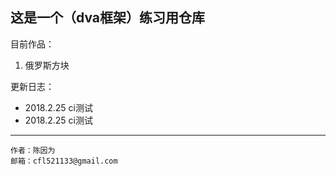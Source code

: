 
## 这是一个（dva框架）练习用仓库
目前作品：
1. 俄罗斯方块

更新日志：
* 2018.2.25 ci测试
* 2018.2.25 ci测试

----
```
作者：陈因为
邮箱：cfl521133@gmail.com
```
